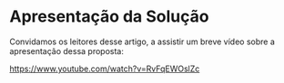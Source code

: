 # Apresentação da Solução

Convidamos os leitores desse artigo, a assistir um breve vídeo sobre a apresentação dessa proposta: 

https://www.youtube.com/watch?v=RvFqEWOslZc
